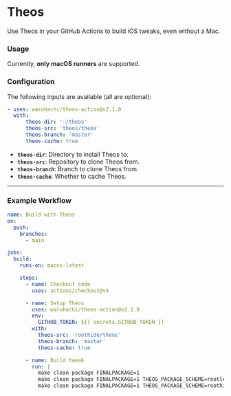 # Theos

Use Theos in your GitHub Actions to build iOS tweaks, even without a Mac.

### Usage
Currently, **only macOS runners** are supported.

### Configuration
The following inputs are available (all are optional):

```yaml
- uses: waruhachi/theos-action@v2.1.0
  with:
      theos-dir: '~/theos'
      theos-src: 'theos/theos'
      theos-branch: 'master'
      theos-cache: true
```

- **`theos-dir`**: Directory to install Theos to.
- **`theos-src`**: Repository to clone Theos from.
- **`theos-branch`**: Branch to clone Theos from.
- **`theos-cache`**: Whether to cache Theos.

---

### Example Workflow

```yaml
name: Build with Theos
on:
  push:
    branches:
      - main

jobs:
  build:
    runs-on: macos-latest

    steps:
      - name: Checkout code
        uses: actions/checkout@v4

      - name: Setup Theos
        uses: waruhachi/theos-action@v2.1.0
        env:
          GITHUB_TOKEN: ${{ secrets.GITHUB_TOKEN }}
        with:
          theos-src: 'roothide/theos'
          theos-branch: 'master'
          theos-cache: true

      - name: Build tweak
        run: |
          make clean package FINALPACKAGE=1
          make clean package FINALPACKAGE=1 THEOS_PACKAGE_SCHEME=rootless
          make clean package FINALPACKAGE=1 THEOS_PACKAGE_SCHEME=roothide
```
